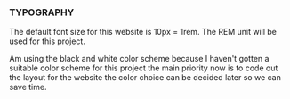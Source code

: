 ### TYPOGRAPHY
The default font size for this website is 10px = 1rem.
The REM unit will be used for this project.

Am using the black and white color scheme because I haven't gotten  a  suitable color scheme for this project the main priority now is to code out the layout for the website the color choice can be decided later so we can save time.